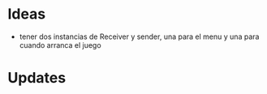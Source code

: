 # Ideas
 - tener dos instancias de Receiver y sender, una para el menu y una para cuando arranca el juego 


# Updates 